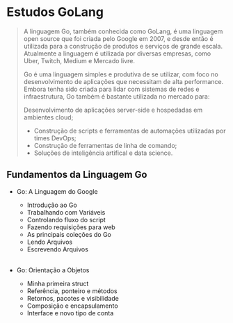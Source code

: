 # Estudos GoLang
> A linguagem Go, também conhecida como GoLang, é uma linguagem open source que foi criada pelo Google em 2007, e desde então é utilizada para a construção de produtos e serviços de grande escala. Atualmente a linguagem é utilizada por diversas empresas, como Uber, Twitch, Medium e Mercado livre.
>
> Go é uma linguagem simples e produtiva de se utilizar, com foco no desenvolvimento de aplicações que necessitam de alta performance. Embora tenha sido criada para lidar com sistemas de redes e infraestrutura, Go também é bastante utilizada no mercado para:
>
> Desenvolvimento de aplicações server-side e hospedadas em ambientes cloud;
> - Construção de scripts e ferramentas de automações utilizadas por times DevOps;
> - Construção de ferramentas de linha de comando;
> - Soluções de inteligência artifical e data science.

## Fundamentos da Linguagem Go
- Go: A Linguagem do Google
  - Introdução ao Go
  - Trabalhando com Variáveis
  - Controlando fluxo do script
  - Fazendo requisições para web
  - As principais coleções do Go 
  - Lendo Arquivos
  - Escrevendo Arquivos
  
  <br>
- Go: Orientação a Objetos
  - Minha primeira struct
  - Referência, ponteiro e métodos
  - Retornos, pacotes e visibilidade
  - Composição e encapsulamento 
  - Interface e novo tipo de conta
